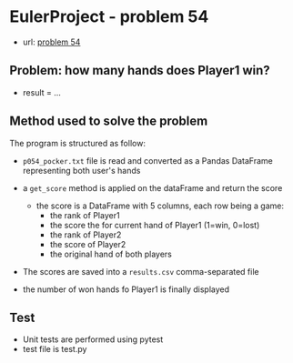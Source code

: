 # EulerProject  - problem 54

* url: [problem 54](https://projecteuler.net/problem=54)

## Problem: how many hands does Player1 win? 

* result = ...

## Method used to solve the problem

The program is structured as follow:
* `p054_pocker.txt` file is read and converted as a Pandas DataFrame representing both user's hands
* a `get_score` method is applied on the dataFrame and return the score
    * the score is a DataFrame with 5 columns, each row being a game:
        - the rank of Player1
        - the score the for current hand of Player1 (1=win, 0=lost)
        - the rank of Player2
        - the score of Player2
        - the original hand of both players

* The scores are saved into a `results.csv` comma-separated file
* the number of won hands fo Player1 is finally displayed

## Test 

* Unit tests are performed using pytest
* test file is test.py       

 
 